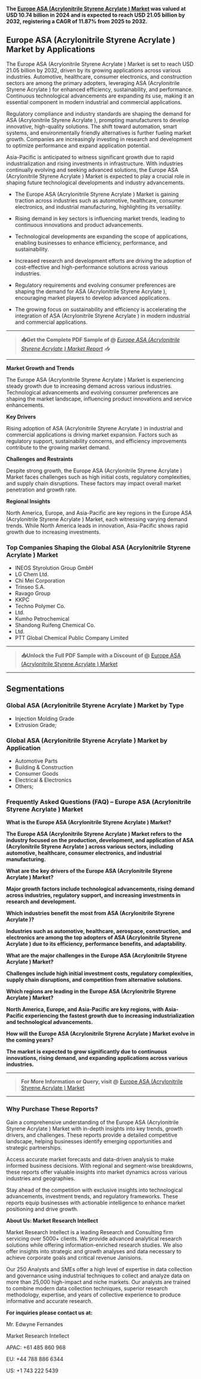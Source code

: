 <p><strong>The <a href="https://www.marketresearchintellect.com/download-sample/?rid=961403&amp;utm_source=Pulse-April-Europe&amp;utm_medium=852">Europe ASA (Acrylonitrile Styrene Acrylate ) Market</a> was valued at USD 10.74 billion in 2024 and is expected to reach USD 21.05 billion by 2032, registering a CAGR of 11.87% from 2025 to 2032.</strong></p><h2>Europe ASA (Acrylonitrile Styrene Acrylate ) Market by Applications&nbsp;</h2><p><p>The Europe ASA (Acrylonitrile Styrene Acrylate ) Market is set to reach USD 21.05 billion by 2032, driven by its growing applications across various industries. Automotive, healthcare, consumer electronics, and construction sectors are among the primary adopters, leveraging ASA (Acrylonitrile Styrene Acrylate ) for enhanced efficiency, sustainability, and performance. Continuous technological advancements are expanding its use, making it an essential component in modern industrial and commercial applications.</p><p>Regulatory compliance and industry standards are shaping the demand for ASA (Acrylonitrile Styrene Acrylate ), prompting manufacturers to develop innovative, high-quality solutions. The shift toward automation, smart systems, and environmentally friendly alternatives is further fueling market growth. Companies are increasingly investing in research and development to optimize performance and expand application potential.</p><p>Asia-Pacific is anticipated to witness significant growth due to rapid industrialization and rising investments in infrastructure. With industries continually evolving and seeking advanced solutions, the Europe ASA (Acrylonitrile Styrene Acrylate ) Market is expected to play a crucial role in shaping future technological developments and industry advancements.</p></p><ul><li><p>The Europe ASA (Acrylonitrile Styrene Acrylate ) Market is gaining traction across industries such as automotive, healthcare, consumer electronics, and industrial manufacturing, highlighting its versatility.</p></li><li><p>Rising demand in key sectors is influencing market trends, leading to continuous innovations and product advancements.</p></li><li><p>Technological developments are expanding the scope of applications, enabling businesses to enhance efficiency, performance, and sustainability.</p></li><li><p>Increased research and development efforts are driving the adoption of cost-effective and high-performance solutions across various industries.</p></li><li><p>Regulatory requirements and evolving consumer preferences are shaping the demand for ASA (Acrylonitrile Styrene Acrylate ), encouraging market players to develop advanced applications.</p></li><li><p>The growing focus on sustainability and efficiency is accelerating the integration of ASA (Acrylonitrile Styrene Acrylate ) in modern industrial and commercial applications.</p></li></ul><hr /><blockquote><p><strong><span class="font-[700]">📥Get the Complete PDF Sample of @ </span></strong><em><span class="font-[700]"><a href="https://www.marketresearchintellect.com/download-sample/?rid=961403&amp;utm_source=Pulse-April-Europe&amp;utm_medium=852" target="_blank" data-tracking-control-name="article-ssr-frontend-pulse_little-text-block" data-tracking-will-navigate="" data-test-link="">Europe ASA (Acrylonitrile Styrene Acrylate ) Market Report</a>&nbsp;📥</span></em></p></blockquote><hr /><p class="" data-start="77" data-end="360"><strong data-start="77" data-end="105">Market Growth and Trends</strong></p><p class="" data-start="77" data-end="360">The Europe ASA (Acrylonitrile Styrene Acrylate ) Market is experiencing steady growth due to increasing demand across various industries. Technological advancements and evolving consumer preferences are shaping the market landscape, influencing product innovations and service enhancements.</p><p class="" data-start="362" data-end="606"><strong data-start="362" data-end="377">Key Drivers</strong></p><p class="" data-start="362" data-end="606">Rising adoption of ASA (Acrylonitrile Styrene Acrylate ) in industrial and commercial applications is driving market expansion. Factors such as regulatory support, sustainability concerns, and efficiency improvements contribute to the growing market demand.</p><p class="" data-start="608" data-end="849"><strong data-start="608" data-end="637">Challenges and Restraints</strong></p><p class="" data-start="608" data-end="849">Despite strong growth, the Europe ASA (Acrylonitrile Styrene Acrylate ) Market faces challenges such as high initial costs, regulatory complexities, and supply chain disruptions. These factors may impact overall market penetration and growth rate.</p><p class="" data-start="851" data-end="1095"><strong data-start="851" data-end="872">Regional Insights</strong></p><p class="" data-start="851" data-end="1095">North America, Europe, and Asia-Pacific are key regions in the Europe ASA (Acrylonitrile Styrene Acrylate ) Market, each witnessing varying demand trends. While North America leads in innovation, Asia-Pacific shows rapid growth due to increasing investments.</p><p><h3>Top Companies Shaping the Global ASA (Acrylonitrile Styrene Acrylate ) Market </h3><ul><li>INEOS Styrolution Group GmbH</li><li>LG Chem Ltd.</li><li>Chi Mei Corporation</li><li>Trinseo S.A.</li><li>Ravago Group</li><li>KKPC</li><li>Techno Polymer Co.</li><li>Ltd.</li><li>Kumho Petrochemical</li><li>Shandong Ruifeng Chemical Co.</li><li>Ltd.</li><li>PTT Global Chemical Public Company Limited</li></ul></p><hr /><blockquote><p><strong>📥Unlock the Full PDF Sample with a Discount of @</strong> <a href="https://www.marketresearchintellect.com/ask-for-discount/?rid=961403&amp;utm_source=Pulse-April-Europe&amp;utm_medium=852">Europe ASA (Acrylonitrile Styrene Acrylate ) Market</a></p></blockquote><hr /><p><h2>Segmentations</h2><h3>Global ASA (Acrylonitrile Styrene Acrylate ) Market by Type</h3><ul><li>Injection Molding Grade</li><li>Extrusion Grade;</li></ul><h3>Global ASA (Acrylonitrile Styrene Acrylate ) Market by Application</h3><ul><li>Automotive Parts</li><li>Building & Construction</li><li>Consumer Goods</li><li>Electrical & Electronics</li><li>Others;</li></ul></p><h3><strong>Frequently Asked Questions (FAQ) &ndash; Europe ASA (Acrylonitrile Styrene Acrylate ) Market</strong></h3><p><strong>What is the Europe ASA (Acrylonitrile Styrene Acrylate ) Market?</strong></p><p><strong>The Europe ASA (Acrylonitrile Styrene Acrylate ) Market refers to the industry focused on the production, development, and application of ASA (Acrylonitrile Styrene Acrylate ) across various sectors, including automotive, healthcare, consumer electronics, and industrial manufacturing.</strong></p><p><strong>What are the key drivers of the Europe ASA (Acrylonitrile Styrene Acrylate ) Market?</strong></p><p><strong>Major growth factors include technological advancements, rising demand across industries, regulatory support, and increasing investments in research and development.</strong></p><p><strong>Which industries benefit the most from ASA (Acrylonitrile Styrene Acrylate )?</strong></p><p><strong>Industries such as automotive, healthcare, aerospace, construction, and electronics are among the top adopters of ASA (Acrylonitrile Styrene Acrylate ) due to its efficiency, performance benefits, and adaptability.</strong></p><p><strong>What are the major challenges in the Europe ASA (Acrylonitrile Styrene Acrylate ) Market?</strong></p><p><strong>Challenges include high initial investment costs, regulatory complexities, supply chain disruptions, and competition from alternative solutions.</strong></p><p><strong>Which regions are leading in the Europe ASA (Acrylonitrile Styrene Acrylate ) Market?</strong></p><p><strong>North America, Europe, and Asia-Pacific are key regions, with Asia-Pacific experiencing the fastest growth due to increasing industrialization and technological advancements.</strong></p><p><strong>How will the Europe ASA (Acrylonitrile Styrene Acrylate ) Market evolve in the coming years?</strong></p><p><strong>The market is expected to grow significantly due to continuous innovations, rising demand, and expanding applications across various industries.</strong></p><hr /><blockquote><p><span class="font-[700]"><strong>For More Information or Query, visit&nbsp;@</strong>&nbsp;</span><span class="font-[700]"><a href="https://www.marketresearchintellect.com/product/global-asa-acrylonitrile-styrene-acrylate-market/?utm_source=Linkedin&utm_medium=852" target="_blank" data-tracking-control-name="article-ssr-frontend-pulse_little-text-block" data-tracking-will-navigate="" data-test-link="">Europe ASA (Acrylonitrile Styrene Acrylate ) Market</a></span></p></blockquote><hr /><h3><strong data-start="0" data-end="31">Why Purchase These Reports?</strong></h3><p class="" data-start="35" data-end="297">Gain a comprehensive understanding of the Europe ASA (Acrylonitrile Styrene Acrylate ) Market with in-depth insights into key trends, growth drivers, and challenges. These reports provide a detailed competitive landscape, helping businesses identify emerging opportunities and strategic partnerships.</p><p class="" data-start="299" data-end="540">Access accurate market forecasts and data-driven analysis to make informed business decisions. With regional and segment-wise breakdowns, these reports offer valuable insights into market dynamics across various industries and geographies.</p><p class="" data-start="542" data-end="784">Stay ahead of the competition with exclusive insights into technological advancements, investment trends, and regulatory frameworks. These reports equip businesses with actionable intelligence to enhance market positioning and drive growth.</p><p><strong><span class="font-[700]">About Us: Market Research Intellect</span></strong></p><p><span class="">Market Research Intellect is a leading Research and Consulting firm servicing over 5000+ clients. We provide advanced analytical research solutions while offering information-enriched research studies.&nbsp;</span>We also offer insights into strategic and growth analyses and data necessary to achieve corporate goals and critical revenue Janisions.</p><p><span class="">Our 250 Analysts and SMEs offer a high level of expertise in data collection and governance using industrial techniques to collect and analyze data on more than 25,000 high-impact and niche markets. Our analysts are trained to combine modern data collection techniques, superior research methodology, expertise, and years of collective experience to produce informative and accurate research.</span></p><p><strong>For inquiries please contact us at:</strong></p><p>Mr. Edwyne Fernandes</p><p>Market Research Intellect</p><p>APAC: +61 485 860 968</p><p>EU: +44 788 886 6344</p><p>US: +1 743 222 5439</p>
